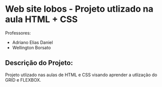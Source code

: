 # Web site lobos - Projeto utlizado na aula HTML + CSS

Professores: 
* Adriano Elias Daniel
* Wellington Borsato

## Descrição do Projeto:       

Projeto utlizado nas aulas de HTML e CSS visando aprender a utlização do GRID e FLEXBOX.           

